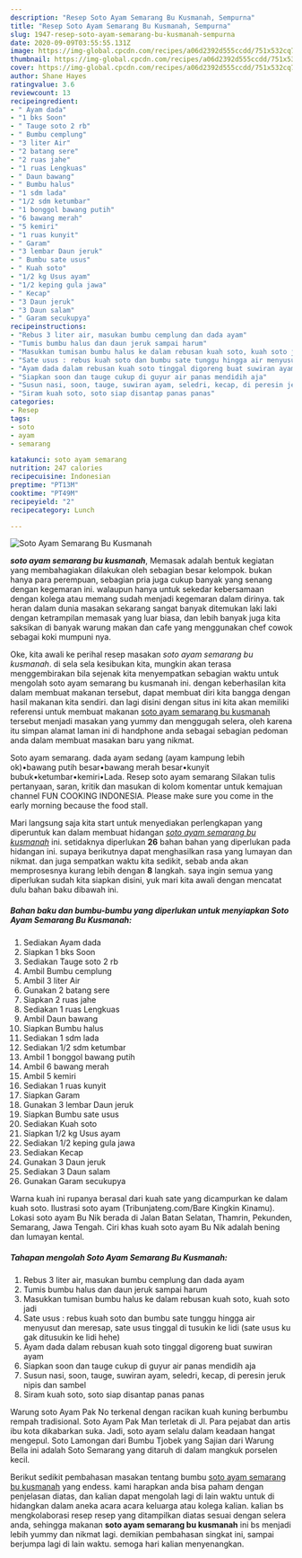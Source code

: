 ```yaml
---
description: "Resep Soto Ayam Semarang Bu Kusmanah, Sempurna"
title: "Resep Soto Ayam Semarang Bu Kusmanah, Sempurna"
slug: 1947-resep-soto-ayam-semarang-bu-kusmanah-sempurna
date: 2020-09-09T03:55:55.131Z
image: https://img-global.cpcdn.com/recipes/a06d2392d555ccdd/751x532cq70/soto-ayam-semarang-bu-kusmanah-foto-resep-utama.jpg
thumbnail: https://img-global.cpcdn.com/recipes/a06d2392d555ccdd/751x532cq70/soto-ayam-semarang-bu-kusmanah-foto-resep-utama.jpg
cover: https://img-global.cpcdn.com/recipes/a06d2392d555ccdd/751x532cq70/soto-ayam-semarang-bu-kusmanah-foto-resep-utama.jpg
author: Shane Hayes
ratingvalue: 3.6
reviewcount: 13
recipeingredient:
- " Ayam dada"
- "1 bks Soon"
- " Tauge soto 2 rb"
- " Bumbu cemplung"
- "3 liter Air"
- "2 batang sere"
- "2 ruas jahe"
- "1 ruas Lengkuas"
- " Daun bawang"
- " Bumbu halus"
- "1 sdm lada"
- "1/2 sdm ketumbar"
- "1 bonggol bawang putih"
- "6 bawang merah"
- "5 kemiri"
- "1 ruas kunyit"
- " Garam"
- "3 lembar Daun jeruk"
- " Bumbu sate usus"
- " Kuah soto"
- "1/2 kg Usus ayam"
- "1/2 keping gula jawa"
- " Kecap"
- "3 Daun jeruk"
- "3 Daun salam"
- " Garam secukupya"
recipeinstructions:
- "Rebus 3 liter air, masukan bumbu cemplung dan dada ayam"
- "Tumis bumbu halus dan daun jeruk sampai harum"
- "Masukkan tumisan bumbu halus ke dalam rebusan kuah soto, kuah soto jadi"
- "Sate usus : rebus kuah soto dan bumbu sate tunggu hingga air menyusut dan meresap, sate usus tinggal di tusukin ke lidi (sate usus ku gak ditusukin ke lidi hehe)"
- "Ayam dada dalam rebusan kuah soto tinggal digoreng buat suwiran ayam"
- "Siapkan soon dan tauge cukup di guyur air panas mendidih aja"
- "Susun nasi, soon, tauge, suwiran ayam, seledri, kecap, di peresin jeruk nipis dan sambel"
- "Siram kuah soto, soto siap disantap panas panas"
categories:
- Resep
tags:
- soto
- ayam
- semarang

katakunci: soto ayam semarang 
nutrition: 247 calories
recipecuisine: Indonesian
preptime: "PT13M"
cooktime: "PT49M"
recipeyield: "2"
recipecategory: Lunch

---
```



![Soto Ayam Semarang Bu Kusmanah](https://img-global.cpcdn.com/recipes/a06d2392d555ccdd/751x532cq70/soto-ayam-semarang-bu-kusmanah-foto-resep-utama.jpg)

<b><i>soto ayam semarang bu kusmanah</i></b>, Memasak adalah bentuk kegiatan yang membahagiakan dilakukan oleh sebagian besar kelompok. bukan hanya para perempuan, sebagian pria juga cukup banyak yang senang dengan kegemaran ini. walaupun hanya untuk sekedar kebersamaan dengan kolega atau memang sudah menjadi kegemaran dalam dirinya. tak heran dalam dunia masakan sekarang sangat banyak ditemukan laki laki dengan ketrampilan memasak yang luar biasa, dan lebih banyak juga kita saksikan di banyak warung makan dan cafe yang menggunakan chef cowok sebagai koki mumpuni nya.

Oke, kita awali ke perihal resep masakan <i>soto ayam semarang bu kusmanah</i>. di sela sela kesibukan kita, mungkin akan terasa menggembirakan bila sejenak kita menyempatkan sebagian waktu untuk mengolah soto ayam semarang bu kusmanah ini. dengan keberhasilan kita dalam membuat makanan tersebut, dapat membuat diri kita bangga dengan hasil makanan kita sendiri. dan lagi disini dengan situs ini kita akan memiliki referensi untuk membuat makanan <u>soto ayam semarang bu kusmanah</u> tersebut menjadi masakan yang yummy dan menggugah selera, oleh karena itu simpan alamat laman ini di handphone anda sebagai sebagian pedoman anda dalam membuat masakan baru yang nikmat.

Soto ayam semarang. dada ayam sedang (ayam kampung lebih ok)•bawang putih besar•bawang merah besar•kunyit bubuk•ketumbar•kemiri•Lada. Resep soto ayam semarang Silakan tulis pertanyaan, saran, kritik dan masukan di kolom komentar untuk kemajuan channel FUN COOKING INDONESIA. Please make sure you come in the early morning because the food stall.


Mari langsung saja kita start untuk menyediakan perlengkapan yang diperuntuk kan dalam membuat hidangan <u><i>soto ayam semarang bu kusmanah</i></u> ini. setidaknya diperlukan <b>26</b> bahan bahan yang diperlukan pada hidangan ini. supaya berikutnya dapat menghasilkan rasa yang lumayan dan nikmat. dan juga sempatkan waktu kita sedikit, sebab anda akan memprosesnya kurang lebih dengan <b>8</b> langkah. saya ingin semua yang diperlukan sudah kita siapkan disini, yuk mari kita awali dengan mencatat dulu bahan baku dibawah ini.

<!--inarticleads1-->

##### Bahan baku dan bumbu-bumbu yang diperlukan untuk menyiapkan Soto Ayam Semarang Bu Kusmanah:

1. Sediakan  Ayam dada
1. Siapkan 1 bks Soon
1. Sediakan  Tauge soto 2 rb
1. Ambil  Bumbu cemplung
1. Ambil 3 liter Air
1. Gunakan 2 batang sere
1. Siapkan 2 ruas jahe
1. Sediakan 1 ruas Lengkuas
1. Ambil  Daun bawang
1. Siapkan  Bumbu halus
1. Sediakan 1 sdm lada
1. Sediakan 1/2 sdm ketumbar
1. Ambil 1 bonggol bawang putih
1. Ambil 6 bawang merah
1. Ambil 5 kemiri
1. Sediakan 1 ruas kunyit
1. Siapkan  Garam
1. Gunakan 3 lembar Daun jeruk
1. Siapkan  Bumbu sate usus
1. Sediakan  Kuah soto
1. Siapkan 1/2 kg Usus ayam
1. Sediakan 1/2 keping gula jawa
1. Sediakan  Kecap
1. Gunakan 3 Daun jeruk
1. Sediakan 3 Daun salam
1. Gunakan  Garam secukupya


Warna kuah ini rupanya berasal dari kuah sate yang dicampurkan ke dalam kuah soto. Ilustrasi soto ayam (Tribunjateng.com/Bare Kingkin Kinamu). Lokasi soto ayam Bu Nik berada di Jalan Batan Selatan, Thamrin, Pekunden, Semarang, Jawa Tengah. Ciri khas kuah soto ayam Bu Nik adalah bening dan lumayan kental. 

<!--inarticleads2-->

##### Tahapan mengolah Soto Ayam Semarang Bu Kusmanah:

1. Rebus 3 liter air, masukan bumbu cemplung dan dada ayam
1. Tumis bumbu halus dan daun jeruk sampai harum
1. Masukkan tumisan bumbu halus ke dalam rebusan kuah soto, kuah soto jadi
1. Sate usus : rebus kuah soto dan bumbu sate tunggu hingga air menyusut dan meresap, sate usus tinggal di tusukin ke lidi (sate usus ku gak ditusukin ke lidi hehe)
1. Ayam dada dalam rebusan kuah soto tinggal digoreng buat suwiran ayam
1. Siapkan soon dan tauge cukup di guyur air panas mendidih aja
1. Susun nasi, soon, tauge, suwiran ayam, seledri, kecap, di peresin jeruk nipis dan sambel
1. Siram kuah soto, soto siap disantap panas panas


Warung soto Ayam Pak No terkenal dengan racikan kuah kuning berbumbu rempah tradisional. Soto Ayam Pak Man terletak di Jl. Para pejabat dan artis ibu kota dikabarkan suka. Jadi, soto ayam selalu dalam keadaan hangat mengepul. Soto Lamongan dari Bumbu Tjobek yang Sajian dari Warung Bella ini adalah Soto Semarang yang ditaruh di dalam mangkuk porselen kecil. 

Berikut sedikit pembahasan masakan tentang bumbu <u>soto ayam semarang bu kusmanah</u> yang endess. kami harapkan anda bisa paham dengan penjelasan diatas, dan kalian dapat mengolah lagi di lain waktu untuk di hidangkan dalam aneka acara acara keluarga atau kolega kalian. kalian bs mengkolaborasi resep resep yang ditampilkan diatas sesuai dengan selera anda, sehingga makanan <b>soto ayam semarang bu kusmanah</b> ini bs menjadi lebih yummy dan nikmat lagi. demikian pembahasan singkat ini, sampai berjumpa lagi di lain waktu. semoga hari kalian menyenangkan.
